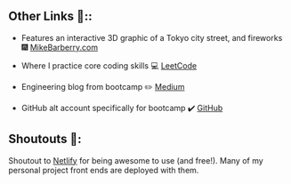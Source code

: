 ## Other Links :link:::

 - Features an interactive 3D graphic of a Tokyo city street, and fireworks :fireworks:  [MikeBarberry.com](https://mikebarberry.com)

 - Where I practice core coding skills  :computer:  [LeetCode](https://leetcode.com/Mbarberry/)

 - Engineering blog from bootcamp  :pencil2:  [Medium](https://mikebarberry.medium.com/)

 - GitHub alt account specifically for bootcamp :heavy_check_mark:  [GitHub](https://github.com/MikeBarberry-Flatiron)

## Shoutouts :raised_hands::
Shoutout to [Netlify](https://www.netlify.com/) for being awesome to use (and free!). Many of my personal project front ends are deployed with them.
